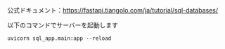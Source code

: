 公式ドキュメント：https://fastapi.tiangolo.com/ja/tutorial/sql-databases/

以下のコマンドでサーバーを起動します

```shell
uvicorn sql_app.main:app --reload
```
